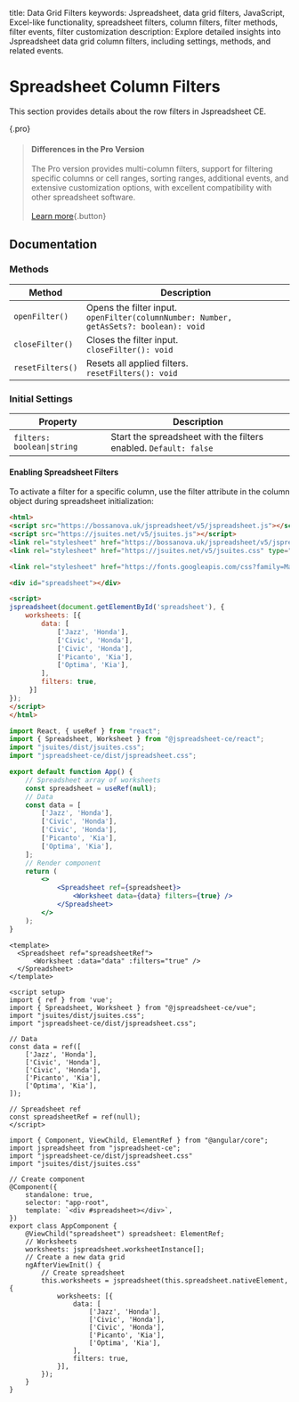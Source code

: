 title: Data Grid Filters
keywords: Jspreadsheet, data grid filters, JavaScript, Excel-like functionality, spreadsheet filters, column filters, filter methods, filter events, filter customization
description: Explore detailed insights into Jspreadsheet data grid column filters, including settings, methods, and related events.

# Spreadsheet Column Filters

This section provides details about the row filters in Jspreadsheet CE.

{.pro}
> #### Differences in the Pro Version
> The Pro version provides multi-column filters, support for filtering specific columns or cell ranges, sorting ranges, additional events, and extensive customization options, with excellent compatibility with other spreadsheet software.\
>\
> [Learn more](https://jspreadsheet.com/docs/filters){.button}


## Documentation

### Methods

| Method            | Description                                                                                |
|-------------------|--------------------------------------------------------------------------------------------|
| `openFilter()`    | Opens the filter input.<br/>`openFilter(columnNumber: Number, getAsSets?: boolean): void`  |
| `closeFilter()`   | Closes the filter input.<br/>`closeFilter(): void`                                         |
| `resetFilters()`  | 	Resets all applied filters.<br/>`resetFilters(): void`                                    |
 

### Initial Settings

| Property                   | Description                                                      |
|----------------------------|------------------------------------------------------------------|
| `filters: boolean\|string` | Start the spreadsheet with the filters enabled. `Default: false` |

 

#### Enabling Spreadsheet Filters

To activate a filter for a specific column, use the filter attribute in the column object during spreadsheet initialization:

```html
<html>
<script src="https://bossanova.uk/jspreadsheet/v5/jspreadsheet.js"></script>
<script src="https://jsuites.net/v5/jsuites.js"></script>
<link rel="stylesheet" href="https://bossanova.uk/jspreadsheet/v5/jspreadsheet.css" type="text/css" />
<link rel="stylesheet" href="https://jsuites.net/v5/jsuites.css" type="text/css" />

<link rel="stylesheet" href="https://fonts.googleapis.com/css?family=Material+Icons" />

<div id="spreadsheet"></div>

<script>
jspreadsheet(document.getElementById('spreadsheet'), {
    worksheets: [{
        data: [
            ['Jazz', 'Honda'],
            ['Civic', 'Honda'],
            ['Civic', 'Honda'],
            ['Picanto', 'Kia'],
            ['Optima', 'Kia'],
        ],
        filters: true,
     }]
});
</script>
</html>
```
```jsx
import React, { useRef } from "react";
import { Spreadsheet, Worksheet } from "@jspreadsheet-ce/react";
import "jsuites/dist/jsuites.css";
import "jspreadsheet-ce/dist/jspreadsheet.css";

export default function App() {
    // Spreadsheet array of worksheets
    const spreadsheet = useRef(null);
    // Data
    const data = [
        ['Jazz', 'Honda'],
        ['Civic', 'Honda'],
        ['Civic', 'Honda'],
        ['Picanto', 'Kia'],
        ['Optima', 'Kia'],
    ];
    // Render component
    return (
        <>
            <Spreadsheet ref={spreadsheet}>
                <Worksheet data={data} filters={true} />
            </Spreadsheet>
        </>
    );
}
```
```vue
<template>
  <Spreadsheet ref="spreadsheetRef">
      <Worksheet :data="data" :filters="true" />
  </Spreadsheet>
</template>

<script setup>
import { ref } from 'vue';
import { Spreadsheet, Worksheet } from "@jspreadsheet-ce/vue";
import "jsuites/dist/jsuites.css";
import "jspreadsheet-ce/dist/jspreadsheet.css";

// Data
const data = ref([
    ['Jazz', 'Honda'],
    ['Civic', 'Honda'],
    ['Civic', 'Honda'],
    ['Picanto', 'Kia'],
    ['Optima', 'Kia'],
]);

// Spreadsheet ref
const spreadsheetRef = ref(null);
</script>
```
```angularjs
import { Component, ViewChild, ElementRef } from "@angular/core";
import jspreadsheet from "jspreadsheet-ce";
import "jspreadsheet-ce/dist/jspreadsheet.css"
import "jsuites/dist/jsuites.css"

// Create component
@Component({
    standalone: true,
    selector: "app-root",
    template: `<div #spreadsheet></div>`,
})
export class AppComponent {
    @ViewChild("spreadsheet") spreadsheet: ElementRef;
    // Worksheets
    worksheets: jspreadsheet.worksheetInstance[];
    // Create a new data grid
    ngAfterViewInit() {
        // Create spreadsheet
        this.worksheets = jspreadsheet(this.spreadsheet.nativeElement, {
            worksheets: [{
                data: [
                    ['Jazz', 'Honda'],
                    ['Civic', 'Honda'],
                    ['Civic', 'Honda'],
                    ['Picanto', 'Kia'],
                    ['Optima', 'Kia'],
                ],
                filters: true,
            }],
        });
    }
}
```
